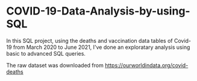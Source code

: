 # COVID-19-Data-Analysis-by-using-SQL
In this SQL project, using the deaths and vaccination data tables of Covid-19 from March 2020 to June 2021, I've done an exploratary analysis using basic to advanced SQL queries.

The raw dataset was downloaded from https://ourworldindata.org/covid-deaths
